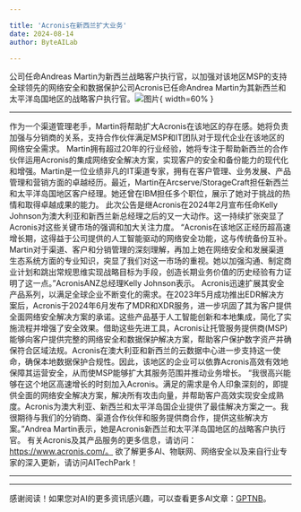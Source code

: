 ```yaml
---

title: 'Acronis在新西兰扩大业务'
date: 2024-08-14
author: ByteAILab

---
```


公司任命Andreas Martin为新西兰战略客户执行官，以加强对该地区MSP的支持
全球领先的网络安全和数据保护公司Acronis已任命Andrea Martin为其新西兰和太平洋岛国地区的战略客户执行官。![图片](https://ai-techpark.com/wp-content/uploads/2024/08/Acro-960x540.jpg){ width=60% }

---
作为一个渠道管理老手，Martin将帮助扩大Acronis在该地区的存在感。她将负责加强与分销商的关系，支持合作伙伴满足MSP和IT团队对于现代企业在该地区的网络安全需求。
Martin拥有超过20年的行业经验，她将专注于帮助新西兰的合作伙伴运用Acronis的集成网络安全解决方案，实现客户的安全和备份能力的现代化和增强。Martin是一位业绩非凡的IT渠道专家，拥有在客户管理、业务发展、产品管理和营销方面的卓越经历。最近，Martin在Arcserve/StorageCraft担任新西兰和太平洋岛国地区客户经理。她还曾在IBM担任多个职位，展示了她对于挑战的热情和取得卓越成果的能力。
此次公告是继Acronis在2024年2月宣布任命Kelly Johnson为澳大利亚和新西兰新总经理之后的又一大动作。这一持续扩张突显了Acronis对这些关键市场的强调和加大关注力度。
“Acronis在该地区正经历超高速增长期，这得益于公司提供的人工智能驱动的网络安全功能，这与传统备份互补。Martin对于渠道、客户和分销管理的深刻理解，再加上她在网络安全和发展渠道生态系统方面的专业知识，突显了我们对这一市场的重视。她以加强沟通、制定商业计划和跳出常规思维实现战略目标为手段，创造长期业务价值的历史经验有力证明了这一点。”AcronisANZ总经理Kelly Johnson表示。
Acronis迅速扩展其安全产品系列，以满足全球企业不断变化的需求。在2023年5月成功推出EDR解决方案后，Acronis于2024年6月发布了MDR和XDR服务，进一步巩固了其为客户提供全面网络安全解决方案的承诺。这些产品基于人工智能创新和本地集成，简化了实施流程并增强了安全效果。借助这些先进工具，Acronis让托管服务提供商(MSP)能够向客户提供完整的网络安全和数据保护解决方案，帮助客户保护数字资产并确保符合区域法规。Acronis在澳大利亚和新西兰的云数据中心进一步支持这一使命，确保本地数据保护合规性。因此，该地区的企业可以依靠Acronis高效有效地保障其运营安全，从而使MSP能够扩大其服务范围并推动业务增长。
“我很高兴能够在这个地区高速增长的时刻加入Acronis。满足的需求是令人印象深刻的，即提供全面的网络安全解决方案，解决所有攻击向量，并帮助客户高效实现安全成熟度。Acronis为澳大利亚、新西兰和太平洋岛国企业提供了最佳解决方案之一。我很期待与我们的分销商、渠道合作伙伴和服务提供商合作，提供这些解决方案。”Andrea Martin表示，她是Acronis新西兰和太平洋岛国地区的战略客户执行官。
有关Acronis及其产品服务的更多信息，请访问：https://www.acronis.com/。
欲了解更多AI、物联网、网络安全以及来自行业专家的深入更新，请访问AITechPark！

---
---
感谢阅读！如果您对AI的更多资讯感兴趣，可以查看更多AI文章：[GPTNB](https://gptnb.com)。